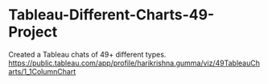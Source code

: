 # Tableau-Different-Charts-49-Project
Created a Tableau chats of 49+ different types. 
https://public.tableau.com/app/profile/harikrishna.gumma/viz/49TableauCharts/1_1ColumnChart
